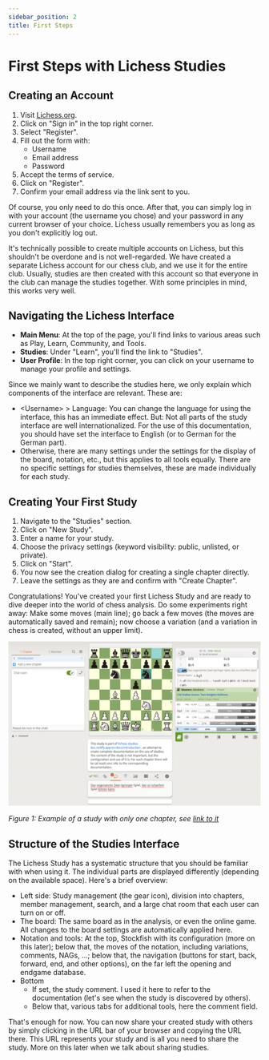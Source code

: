 ```yaml
---
sidebar_position: 2
title: First Steps
---
```

# First Steps with Lichess Studies

## Creating an Account

1. Visit [Lichess.org](https://lichess.org).
2. Click on "Sign in" in the top right corner.
3. Select "Register".
4. Fill out the form with:
   - Username
   - Email address
   - Password
5. Accept the terms of service.
6. Click on "Register".
7. Confirm your email address via the link sent to you.

Of course, you only need to do this once. After that, you can simply log in with your account (the username you chose) and your password in any current browser of your choice. Lichess usually remembers you as long as you don't explicitly log out.

It's technically possible to create multiple accounts on Lichess, but this shouldn't be overdone and is not well-regarded. We have created a separate Lichess account for our chess club, and we use it for the entire club. Usually, studies are then created with this account so that everyone in the club can manage the studies together. With some principles in mind, this works very well.

## Navigating the Lichess Interface

- **Main Menu**: At the top of the page, you'll find links to various areas such as Play, Learn, Community, and Tools.
- **Studies**: Under "Learn", you'll find the link to "Studies".
- **User Profile**: In the top right corner, you can click on your username to manage your profile and settings.

Since we mainly want to describe the studies here, we only explain which components of the interface are relevant. These are:

* \<Username\> > Language: You can change the language for using the interface, this has an immediate effect. But: Not all parts of the study interface are well internationalized. For the use of this documentation, you should have set the interface to English (or to German for the German part).
* Otherwise, there are many settings under the settings for the display of the board, notation, etc., but this applies to all tools equally. There are no specific settings for studies themselves, these are made individually for each study.

## Creating Your First Study

1. Navigate to the "Studies" section.
2. Click on "New Study".
3. Enter a name for your study.
4. Choose the privacy settings (keyword visibility: public, unlisted, or private).
5. Click on "Start".
6. You now see the creation dialog for creating a single chapter directly.
7. Leave the settings as they are and confirm with "Create Chapter".

Congratulations! You've created your first Lichess Study and are ready to dive deeper into the world of chess analysis. Do some experiments right away: Make some moves (main line); go back a few moves (the moves are automatically saved and remain); now choose a variation (and a variation in chess is created, without an upper limit).

![Lichess study interface](images/01_intro.png "Lichess Studies Interface")

*Figure 1: Example of a study with only one chapter, see [link to it](https://lichess.org/study/m1hylrkC)*

## Structure of the Studies Interface

The Lichess Study has a systematic structure that you should be familiar with when using it. The individual parts are displayed differently (depending on the available space). Here's a brief overview:

* Left side: Study management (the gear icon), division into chapters, member management, search, and a large chat room that each user can turn on or off.
* The board: The same board as in the analysis, or even the online game. All changes to the board settings are automatically applied here.
* Notation and tools: At the top, Stockfish with its configuration (more on this later); below that, the moves of the notation, including variations, comments, NAGs, ...; below that, the navigation (buttons for start, back, forward, end, and other options), on the far left the opening and endgame database.
* Bottom
  * If set, the study comment. I used it here to refer to the documentation (let's see when the study is discovered by others).
  * Below that, various tabs for additional tools, here the comment field.

That's enough for now. You can now share your created study with others by simply clicking in the URL bar of your browser and copying the URL there. This URL represents your study and is all you need to share the study. More on this later when we talk about sharing studies.
